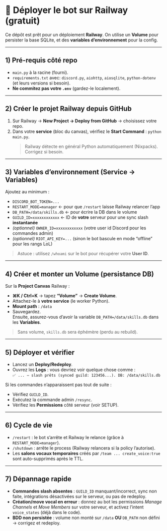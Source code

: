 # 🚂 Déployer le bot sur Railway (gratuit)

Ce dépôt est prêt pour un déploiement **Railway**. On utilise un **Volume** pour persister la base SQLite, et des **variables d’environnement** pour la config.

---

## 1) Pré-requis côté repo
- `main.py` à la racine (fourni).
- `requirements.txt` avec: `discord.py`, `aiohttp`, `aiosqlite`, `python-dotenv` (et leurs versions si besoin).
- **Ne commitez pas votre `.env`** (gardez-le localement).

---

## 2) Créer le projet Railway depuis GitHub
1. Sur Railway → **New Project → Deploy from GitHub** → choisissez votre repo.
2. Dans votre **service** (bloc du canvas), vérifiez le **Start Command** : `python main.py`.  
   > Railway détecte en général Python automatiquement (Nixpacks). Corrigez si besoin.

---

## 3) Variables d’environnement (Service → Variables)
Ajoutez au minimum :
- `DISCORD_BOT_TOKEN=...`
- `RESTART_MODE=manager`  ← pour que `/restart` laisse Railway relancer l’app
- `DB_PATH=/data/skills.db` ← pour écrire la DB dans le volume
- `GUILD_ID=xxxxxxxxxxxx`  ← ID de **votre** serveur pour une sync slash **instantanée**
- *(optionnel)* `OWNER_ID=xxxxxxxxxxxx` (votre user id Discord pour les commandes admin)
- *(optionnel)* `RIOT_API_KEY=...` (sinon le bot bascule en mode “offline” pour les rangs LoL)

> Astuce : utilisez `/whoami` sur le bot pour récupérer votre **User ID**.

---

## 4) Créer et monter un **Volume** (persistance DB)
Sur la **Project Canvas** Railway :  
- **⌘K / Ctrl+K** → tapez **“Volume”** → **Create Volume**.  
- Attachez-le à **votre service** (le worker Python).  
- **Mount path** : `/data`  
- Sauvegardez.  
Ensuite, assurez-vous d’avoir la variable `DB_PATH=/data/skills.db` dans les **Variables**.

> Sans volume, `skills.db` sera éphémère (perdu au rebuild).

---

## 5) Déployer et vérifier
- Lancez un **Deploy/Redeploy**.
- Ouvrez les **Logs** : vous devriez voir quelque chose comme :  
  `✅ ... — slash prêts (synced guild: 123456...). DB: /data/skills.db`

Si les commandes n’apparaissent pas tout de suite :  
- Vérifiez `GUILD_ID`.  
- Exécutez la commande admin `/resync`.  
- Vérifiez les **Permissions** côté serveur (voir SETUP).

---

## 6) Cycle de vie
- `/restart` : le bot s’arrête et Railway le relance (grâce à `RESTART_MODE=manager`).  
- `/shutdown` : arrête le process (Railway relancera si la policy l’autorise).
- Les **salons vocaux temporaires** créés par `/team ... create_voice:true` sont auto-supprimés après le TTL.

---

## 7) Dépannage rapide
- **Commandes slash absentes** : `GUILD_ID` manquant/incorrect, sync non faite, intégrations désactivées sur le serveur, ou pas de redeploy.
- **Création/move vocal en erreur** : donnez au bot les permissions *Manage Channels* et *Move Members* sur votre serveur, et activez l’intent `voice_states` (déjà dans le code).
- **BDD non persistée** : volume non monté sur `/data` **OU** `DB_PATH` non défini → corrigez et redeploy.
